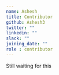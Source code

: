 ```yaml
---
name: Ashesh
title: Contributor
github: Ashesh3
twitter: ""
linkedin: ""
slack: ""
joining_date: ""
role : contributor
---
```


Still waiting for this
